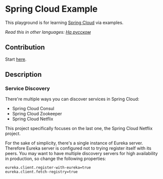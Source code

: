 # Spring Cloud Example

This playground is for learning [Spring Cloud](https://cloud.spring.io/) via examples.

_Read this in other languages: [На русском](README.md)_

## Contribution

Start [here](https://github.com/naXa777/spring-cloud-example/issues).

## Description

### Service Discovery

There're multiple ways you can discover services in Spring Cloud:

* Spring Cloud Consul
* Spring Cloud Zookeeper
* Spring Cloud Netflix

This project specifically focuses on the last one, the Spring Cloud Netflix project.

For the sake of simplicity, there's a single instance of Eureka server. Therefore Eureka server is configured not to trying register itself with its peers. You may want to have multiple discovery servers for high availability in production, so change the following properties:

    eureka.client.register-with-eureka=true
    eureka.client.fetch-registry=true    

